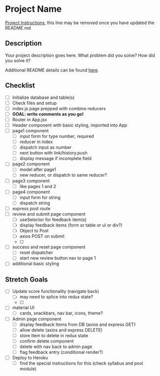# Project Name

[Project Instructions](./INSTRUCTIONS.md), this line may be removed once you have updated the README.md

## Description

Your project description goes here. What problem did you solve? How did you solve it?

Additional README details can be found [here](https://github.com/PrimeAcademy/readme-template/blob/master/README.md).

## Checklist

- [ ] Initialize database and table(s)
- [ ] Check files and setup
- [ ] index.js page prepped with combine reducers
- [ ] **GOAL: write comments as you go!**
- [ ] Router in App.jsx
- [ ] Header component with basic styling, imported into App
- [ ] page1 component
    - [ ] input form for type number, required
    - [ ] reducer in index
    - [ ] dispatch input as number
    - [ ] next button with link/history.push
    - [ ] display message if incomplete field
- [ ] page2 component
    - [ ] model after page1
    - [ ] new reducer, or dispatch to same reducer?
- [ ] page3 component
    - [ ] like pages 1 and 2
- [ ] page4 component
    - [ ] input form for string
    - [ ] dispatch string
- [ ] express post route
- [ ] review and submit page component
    - [ ] useSelector for feedback item(s)
    - [ ] display feedback items (form or table or ul or div?)
    - [ ] Object to Post
    - [ ] axios POST on submit
    - [ ] 
- [ ] success and reset page component
    - [ ] reset dispatcher
    - [ ] start new review button nav to page 1
- [ ] additional basic styling

## Stretch Goals 

- [ ] Update score functionality (navigate back)
    - [ ] may need to splice into redux state?
    - [ ] 
- [ ] material UI
    - [ ] cards, snackbars, nav bar, icons, theme?
- [ ] Admin page component
    - [ ] display feedback Items from DB (axios and express GET)
    - [ ] allow delete (axios and express DELETE)
    - [ ] store Item to delete in redux state
    - [ ] confirm delete component 
    - [ ] delete with nav back to admin page
    - [ ] flag feedback entry (conditional render?)
- [ ] Deploy to Heroku
    - [ ] find the special instructions for this (check syllabus and pool module)
